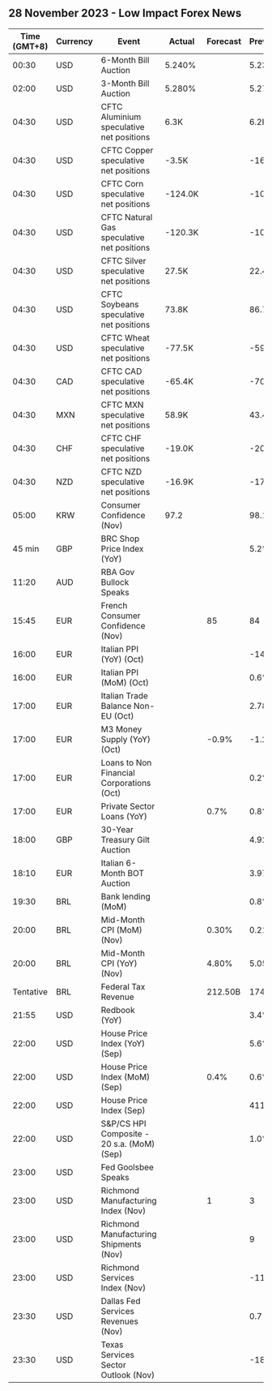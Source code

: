 ## 28 November 2023 - Low Impact Forex News

| Time (GMT+8) | Currency | Event | Actual | Forecast | Previous |
|------|----------|-------|--------|----------|----------|
| 00:30 | USD | 6-Month Bill Auction | 5.240% |  | 5.230% |
| 02:00 | USD | 3-Month Bill Auction | 5.280% |  | 5.270% |
| 04:30 | USD | CFTC Aluminium speculative net positions | 6.3K |  | 6.2K |
| 04:30 | USD | CFTC Copper speculative net positions | -3.5K |  | -16.6K |
| 04:30 | USD | CFTC Corn speculative net positions | -124.0K |  | -109.2K |
| 04:30 | USD | CFTC Natural Gas speculative net positions | -120.3K |  | -102.6K |
| 04:30 | USD | CFTC Silver speculative net positions | 27.5K |  | 22.4K |
| 04:30 | USD | CFTC Soybeans speculative net positions | 73.8K |  | 86.7K |
| 04:30 | USD | CFTC Wheat speculative net positions | -77.5K |  | -59.0K |
| 04:30 | CAD | CFTC CAD speculative net positions | -65.4K |  | -70.4K |
| 04:30 | MXN | CFTC MXN speculative net positions | 58.9K |  | 43.4K |
| 04:30 | CHF | CFTC CHF speculative net positions | -19.0K |  | -20.2K |
| 04:30 | NZD | CFTC NZD speculative net positions | -16.9K |  | -17.0K |
| 05:00 | KRW | Consumer Confidence (Nov) | 97.2 |  | 98.1 |
| 45 min | GBP | BRC Shop Price Index (YoY) |  |  | 5.2% |
| 11:20 | AUD | RBA Gov Bullock Speaks |  |  |  |
| 15:45 | EUR | French Consumer Confidence (Nov) |  | 85 | 84 |
| 16:00 | EUR | Italian PPI (YoY) (Oct) |  |  | -14.1% |
| 16:00 | EUR | Italian PPI (MoM) (Oct) |  |  | 0.6% |
| 17:00 | EUR | Italian Trade Balance Non-EU (Oct) |  |  | 2.78B |
| 17:00 | EUR | M3 Money Supply (YoY) (Oct) |  | -0.9% | -1.2% |
| 17:00 | EUR | Loans to Non Financial Corporations (Oct) |  |  | 0.2% |
| 17:00 | EUR | Private Sector Loans (YoY) |  | 0.7% | 0.8% |
| 18:00 | GBP | 30-Year Treasury Gilt Auction |  |  | 4.926% |
| 18:10 | EUR | Italian 6-Month BOT Auction |  |  | 3.976% |
| 19:30 | BRL | Bank lending (MoM) |  |  | 0.8% |
| 20:00 | BRL | Mid-Month CPI (MoM) (Nov) |  | 0.30% | 0.21% |
| 20:00 | BRL | Mid-Month CPI (YoY) (Nov) |  | 4.80% | 5.05% |
| Tentative | BRL | Federal Tax Revenue |  | 212.50B | 174.32B |
| 21:55 | USD | Redbook (YoY) |  |  | 3.4% |
| 22:00 | USD | House Price Index (YoY) (Sep) |  |  | 5.6% |
| 22:00 | USD | House Price Index (MoM) (Sep) |  | 0.4% | 0.6% |
| 22:00 | USD | House Price Index (Sep) |  |  | 411.8 |
| 22:00 | USD | S&P/CS HPI Composite - 20 s.a. (MoM) (Sep) |  |  | 1.0% |
| 23:00 | USD | Fed Goolsbee Speaks |  |  |  |
| 23:00 | USD | Richmond Manufacturing Index (Nov) |  | 1 | 3 |
| 23:00 | USD | Richmond Manufacturing Shipments (Nov) |  |  | 9 |
| 23:00 | USD | Richmond Services Index (Nov) |  |  | -11 |
| 23:30 | USD | Dallas Fed Services Revenues (Nov) |  |  | 0.7 |
| 23:30 | USD | Texas Services Sector Outlook (Nov) |  |  | -18.2 |
